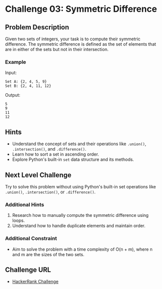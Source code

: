 # Challenge 03: Symmetric Difference

## Problem Description
Given two sets of integers, your task is to compute their symmetric difference. The symmetric difference is defined as the set of elements that are in either of the sets but not in their intersection.

### Example
Input:
```
Set A: {2, 4, 5, 9}
Set B: {2, 4, 11, 12}
```
Output:
```
5
9
11
12
```

## Hints
- Understand the concept of sets and their operations like `.union()`, `.intersection()`, and `.difference()`.
- Learn how to sort a set in ascending order.
- Explore Python's built-in `set` data structure and its methods.

## Next Level Challenge
Try to solve this problem without using Python's built-in set operations like `.union()`, `.intersection()`, or `.difference()`.

### Additional Hints
1. Research how to manually compute the symmetric difference using loops.
2. Understand how to handle duplicate elements and maintain order.

### Additional Constraint
- Aim to solve the problem with a time complexity of O(n + m), where n and m are the sizes of the two sets.

## Challenge URL
- [HackerRank Challenge](https://www.hackerrank.com/challenges/symmetric-difference/problem)